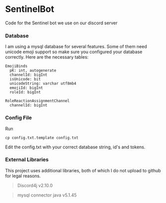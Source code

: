 # SentinelBot
Code for the Sentinel bot we use on our discord server

### Database
I am using a mysql database for several features.
Some of them need unicode emoji support so make sure you configured your database correctly.
Here are the necessary tables:
```
EmojiBinds
  pK: int, autogenerate
  channelId: bigInt
  isUnicode: bit
  unicodeString: varchar utf8mb4
  emojiId: bigInt
  roleId: bigInt
```

```
RoleReactionAssignmentChannel
  channelId: bigInt 
```

### Config File
Run
```
cp config.txt.template config.txt
```
Edit the config.txt with your correct database string, id's and tokens.

### External Libraries
This project uses additional libraries, both of which I do not upload to github for legal reasons.
> Discord4j v2.10.0

> mysql connector java v5.1.45
